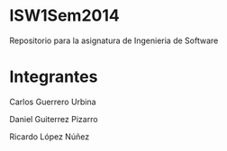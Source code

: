 ISW1Sem2014
===========

Repositorio para la asignatura de Ingenieria de Software


Integrantes
===========
Carlos Guerrero Urbina

Daniel Guiterrez Pizarro

Ricardo López Núñez
